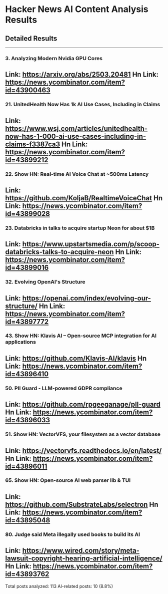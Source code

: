 # Hacker News AI Content Analysis Results

## Detailed Results

------
### 3. Analyzing Modern Nvidia GPU Cores
Link: https://arxiv.org/abs/2503.20481
Hn Link: https://news.ycombinator.com/item?id=43900463
------
### 21. UnitedHealth Now Has 1k AI Use Cases, Including in Claims
Link: https://www.wsj.com/articles/unitedhealth-now-has-1-000-ai-use-cases-including-in-claims-f3387ca3
Hn Link: https://news.ycombinator.com/item?id=43899212
------
### 22. Show HN: Real-time AI Voice Chat at ~500ms Latency
Link: https://github.com/KoljaB/RealtimeVoiceChat
Hn Link: https://news.ycombinator.com/item?id=43899028
------
### 23. Databricks in talks to acquire startup Neon for about $1B
Link: https://www.upstartsmedia.com/p/scoop-databricks-talks-to-acquire-neon
Hn Link: https://news.ycombinator.com/item?id=43899016
------
### 32. Evolving OpenAI's Structure
Link: https://openai.com/index/evolving-our-structure/
Hn Link: https://news.ycombinator.com/item?id=43897772
------
### 43. Show HN: Klavis AI – Open-source MCP integration for AI applications
Link: https://github.com/Klavis-AI/klavis
Hn Link: https://news.ycombinator.com/item?id=43896410
------
### 50. PII Guard - LLM-powered GDPR compliance
Link: https://github.com/rpgeeganage/pII-guard
Hn Link: https://news.ycombinator.com/item?id=43896033
------
### 51. Show HN: VectorVFS, your filesystem as a vector database
Link: https://vectorvfs.readthedocs.io/en/latest/
Hn Link: https://news.ycombinator.com/item?id=43896011
------
### 65. Show HN: Open-source AI web parser lib & TUI
Link: https://github.com/SubstrateLabs/selectron
Hn Link: https://news.ycombinator.com/item?id=43895048
------
### 80. Judge said Meta illegally used books to build its AI
Link: https://www.wired.com/story/meta-lawsuit-copyright-hearing-artificial-intelligence/
Hn Link: https://news.ycombinator.com/item?id=43893762
------
Total posts analyzed: 113
AI-related posts: 10 (8.8%)

